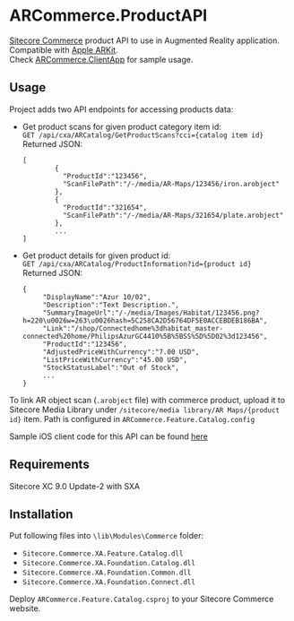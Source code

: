 # ARCommerce.ProductAPI

[Sitecore Commerce](https://dev.sitecore.net/Downloads/Sitecore_Commerce.aspx) product API to use in Augmented Reality application. Compatible with [Apple ARKit](https://developer.apple.com/arkit/). <br/>Check [ARCommerce.ClientApp](https://github.com/whuu/ARCommerce.ClientApp) for sample usage. 

## Usage

Project adds two API endpoints for accessing products data:
* Get product scans for given product category item id: <br/>
 `GET /api/cxa/ARCatalog/GetProductScans?cci={catalog item id}`<br/>
 Returned JSON: 
	```
	[
			{
			  "ProductId":"123456",
			  "ScanFilePath":"/-/media/AR-Maps/123456/iron.arobject"
			},
			{
			  "ProductId":"321654",
			  "ScanFilePath":"/-/media/AR-Maps/321654/plate.arobject"
			},
			...
	]
	```
  
* Get product details for given product id: <br/>
 `GET /api/cxa/ARCatalog/ProductInformation?id={product id}` <br/>
	Returned JSON:
	```
	{
	     "DisplayName":"Azur 10/02",
	     "Description":"Text Description.",
         "SummaryImageUrl":"/-/media/Images/Habitat/123456.png?h=220\u0026w=263\u0026hash=5C258CA2D56764DF5E0ACCEBDEB186BA",
         "Link":"/shop/Connectedhome%3dhabitat_master-connected%20home/PhilipsAzurGC4410%5B%5BSS%5D%5D02%3d123456",
         "ProductId":"123456",
         "AdjustedPriceWithCurrency":"7.00 USD",
         "ListPriceWithCurrency":"45.00 USD",
         "StockStatusLabel":"Out of Stock",
         ...
	}
	```

To link AR object scan (`.arobject` file) with commerce product, upload it to Sitecore Media Library under `/sitecore/media library/AR Maps/{product id}` item. Path is configured in `ARCommerce.Feature.Catalog.config`

Sample iOS client code for this API can be found [here](https://github.com/whuu/ARCommerce.ClientApp)

## Requirements

Sitecore XC 9.0 Update-2 with SXA

## Installation

Put following files into `\lib\Modules\Commerce` folder: 
* `Sitecore.Commerce.XA.Feature.Catalog.dll`
* `Sitecore.Commerce.XA.Foundation.Catalog.dll`
* `Sitecore.Commerce.XA.Foundation.Common.dll`
* `Sitecore.Commerce.XA.Foundation.Connect.dll`

Deploy `ARCommerce.Feature.Catalog.csproj` to your Sitecore Commerce website.
